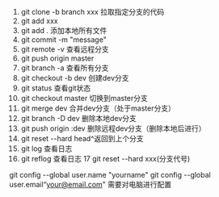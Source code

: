 1. git clone -b branch xxx 拉取指定分支的代码
2. git add xxx
3. git add . 添加本地所有文件
4. git commit -m "message"
5. git remote -v 查看远程分支
6. git push origin master
7. git branch -a 查看所有分支
8. git checkout -b dev 创建dev分支
9. git status 查看git状态
10. git checkout master 切换到master分支
11. git merge dev 合并dev分支（处于master分支）
12. git branch -D dev 删除本地dev分支
13. git push origin :dev 删除远程dev分支（删除本地后进行）
14. git reset --hard head^返回到上个分支
15. git log 查看日志
16. git reflog 查看日志
17 git reset --hard xxx(分支代号)

git config --global user.name "yourname"
git config --global user.email“your@email.com"
需要对电脑进行配置
